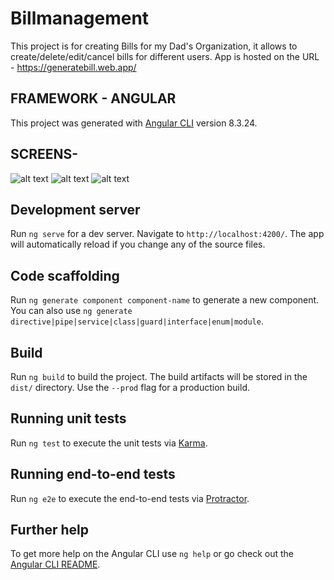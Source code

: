 # Billmanagement


This project is for creating Bills for my Dad's Organization, it allows to create/delete/edit/cancel bills for different users.
App is hosted on the URL - https://generatebill.web.app/

## FRAMEWORK - ANGULAR


This project was generated with [Angular CLI](https://github.com/angular/angular-cli) version 8.3.24.


## SCREENS-

![alt text](https://raw.githubusercontent.com/namankhurpia/Bill-Management/master/Screenshot%20(24).png)
![alt text](https://raw.githubusercontent.com/namankhurpia/Bill-Management/master/Screenshot%20(25).png)
![alt text](https://raw.githubusercontent.com/namankhurpia/Bill-Management/master/Screenshot%20(26).png)



## Development server

Run `ng serve` for a dev server. Navigate to `http://localhost:4200/`. The app will automatically reload if you change any of the source files.

## Code scaffolding

Run `ng generate component component-name` to generate a new component. You can also use `ng generate directive|pipe|service|class|guard|interface|enum|module`.

## Build

Run `ng build` to build the project. The build artifacts will be stored in the `dist/` directory. Use the `--prod` flag for a production build.

## Running unit tests

Run `ng test` to execute the unit tests via [Karma](https://karma-runner.github.io).

## Running end-to-end tests

Run `ng e2e` to execute the end-to-end tests via [Protractor](http://www.protractortest.org/).

## Further help

To get more help on the Angular CLI use `ng help` or go check out the [Angular CLI README](https://github.com/angular/angular-cli/blob/master/README.md).
